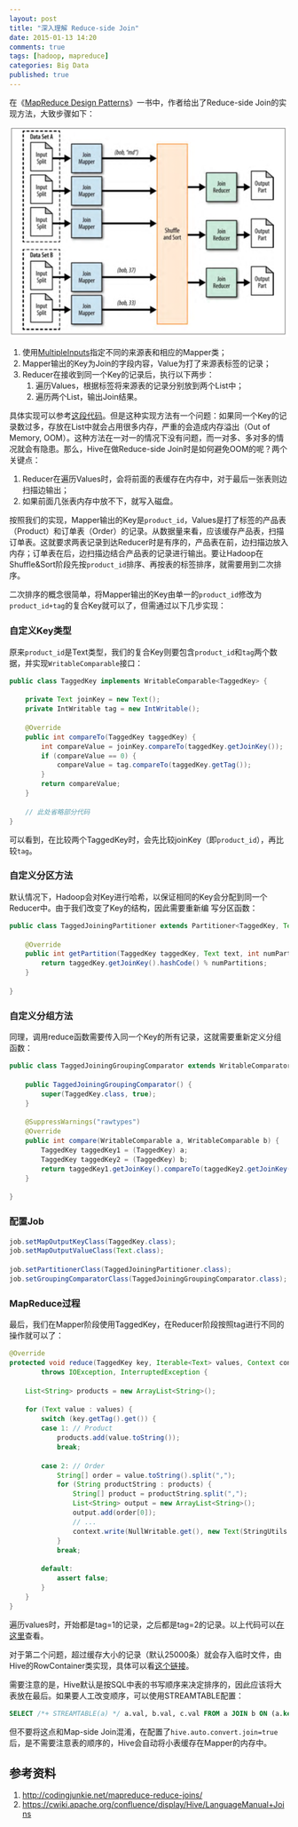 ```yaml
---
layout: post
title: "深入理解 Reduce-side Join"
date: 2015-01-13 14:20
comments: true
tags: [hadoop, mapreduce]
categories: Big Data
published: true
---
```


在《[MapReduce Design Patterns][1]》一书中，作者给出了Reduce-side Join的实现方法，大致步骤如下：

![](/images/reduce-side-join/reduce-side-join.png)

1. 使用[MultipleInputs][2]指定不同的来源表和相应的Mapper类；
2. Mapper输出的Key为Join的字段内容，Value为打了来源表标签的记录；
3. Reducer在接收到同一个Key的记录后，执行以下两步：
    1. 遍历Values，根据标签将来源表的记录分别放到两个List中；
    2. 遍历两个List，输出Join结果。

具体实现可以参考[这段代码][3]。但是这种实现方法有一个问题：如果同一个Key的记录数过多，存放在List中就会占用很多内存，严重的会造成内存溢出（Out of Memory, OOM）。这种方法在一对一的情况下没有问题，而一对多、多对多的情况就会有隐患。那么，Hive在做Reduce-side Join时是如何避免OOM的呢？两个关键点：

1. Reducer在遍历Values时，会将前面的表缓存在内存中，对于最后一张表则边扫描边输出；
2. 如果前面几张表内存中放不下，就写入磁盘。

<!-- more -->

按照我们的实现，Mapper输出的Key是`product_id`，Values是打了标签的产品表（Product）和订单表（Order）的记录。从数据量来看，应该缓存产品表，扫描订单表。这就要求两表记录到达Reducer时是有序的，产品表在前，边扫描边放入内存；订单表在后，边扫描边结合产品表的记录进行输出。要让Hadoop在Shuffle&Sort阶段先按`product_id`排序、再按表的标签排序，就需要用到二次排序。

二次排序的概念很简单，将Mapper输出的Key由单一的`product_id`修改为`product_id+tag`的复合Key就可以了，但需通过以下几步实现：

### 自定义Key类型

原来`product_id`是Text类型，我们的复合Key则要包含`product_id`和`tag`两个数据，并实现`WritableComparable`接口：

```java
public class TaggedKey implements WritableComparable<TaggedKey> {

    private Text joinKey = new Text();
    private IntWritable tag = new IntWritable();

    @Override
    public int compareTo(TaggedKey taggedKey) {
        int compareValue = joinKey.compareTo(taggedKey.getJoinKey());
        if (compareValue == 0) {
            compareValue = tag.compareTo(taggedKey.getTag());
        }
        return compareValue;
    }

    // 此处省略部分代码
}
```

可以看到，在比较两个TaggedKey时，会先比较joinKey（即`product_id`），再比较`tag`。

### 自定义分区方法

默认情况下，Hadoop会对Key进行哈希，以保证相同的Key会分配到同一个Reducer中。由于我们改变了Key的结构，因此需要重新编 写分区函数：

```java
public class TaggedJoiningPartitioner extends Partitioner<TaggedKey, Text> {

    @Override
    public int getPartition(TaggedKey taggedKey, Text text, int numPartitions) {
        return taggedKey.getJoinKey().hashCode() % numPartitions;
    }

}
```

### 自定义分组方法

同理，调用reduce函数需要传入同一个Key的所有记录，这就需要重新定义分组函数：

```java
public class TaggedJoiningGroupingComparator extends WritableComparator {

    public TaggedJoiningGroupingComparator() {
        super(TaggedKey.class, true);
    }

    @SuppressWarnings("rawtypes")
    @Override
    public int compare(WritableComparable a, WritableComparable b) {
        TaggedKey taggedKey1 = (TaggedKey) a;
        TaggedKey taggedKey2 = (TaggedKey) b;
        return taggedKey1.getJoinKey().compareTo(taggedKey2.getJoinKey());
    }

}
```

### 配置Job

```java
job.setMapOutputKeyClass(TaggedKey.class);
job.setMapOutputValueClass(Text.class);

job.setPartitionerClass(TaggedJoiningPartitioner.class);
job.setGroupingComparatorClass(TaggedJoiningGroupingComparator.class);
```

### MapReduce过程

最后，我们在Mapper阶段使用TaggedKey，在Reducer阶段按照tag进行不同的操作就可以了：

```java
@Override
protected void reduce(TaggedKey key, Iterable<Text> values, Context context)
        throws IOException, InterruptedException {

    List<String> products = new ArrayList<String>();

    for (Text value : values) {
        switch (key.getTag().get()) {
        case 1: // Product
            products.add(value.toString());
            break;

        case 2: // Order
            String[] order = value.toString().split(",");
            for (String productString : products) {
                String[] product = productString.split(",");
                List<String> output = new ArrayList<String>();
                output.add(order[0]);
                // ...
                context.write(NullWritable.get(), new Text(StringUtils.join(output, ",")));
            }
            break;

        default:
            assert false;
        }
    }
}
```

遍历values时，开始都是tag=1的记录，之后都是tag=2的记录。以上代码可以[在这里][4]查看。

对于第二个问题，超过缓存大小的记录（默认25000条）就会存入临时文件，由Hive的RowContainer类实现，具体可以看[这个链接][5]。

需要注意的是，Hive默认是按SQL中表的书写顺序来决定排序的，因此应该将大表放在最后。如果要人工改变顺序，可以使用STREAMTABLE配置：

```sql
SELECT /*+ STREAMTABLE(a) */ a.val, b.val, c.val FROM a JOIN b ON (a.key = b.key1) JOIN c ON (c.key = b.key1)
```

但不要将这点和Map-side Join混淆，在配置了`hive.auto.convert.join=true`后，是不需要注意表的顺序的，Hive会自动将小表缓存在Mapper的内存中。

## 参考资料

1. http://codingjunkie.net/mapreduce-reduce-joins/
2. https://cwiki.apache.org/confluence/display/Hive/LanguageManual+Joins


[1]: http://www.amazon.com/MapReduce-Design-Patterns-Effective-Algorithms/dp/1449327176
[2]: https://hadoop.apache.org/docs/r1.0.4/api/org/apache/hadoop/mapred/lib/MultipleInputs.html
[3]: https://github.com/jizhang/java-sandbox/blob/master/mapred/src/main/java/mapred/join/InnerJoinJob.java
[4]: https://github.com/jizhang/java-sandbox/blob/master/mapred/src/main/java/mapred/join/ReduceSideJoinJob.java
[5]: http://grepcode.com/file/repository.cloudera.com/content/repositories/releases/org.apache.hive/hive-exec/0.10.0-cdh4.5.0/org/apache/hadoop/hive/ql/exec/persistence/RowContainer.java#RowContainer.add%28java.util.List%29
